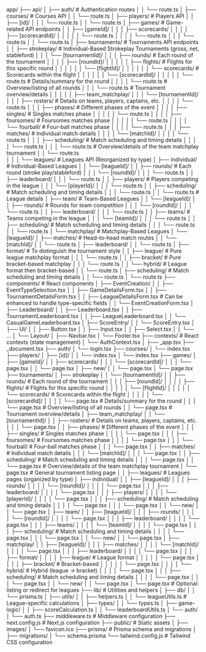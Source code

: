 app/
├── api/
│   ├── auth/                        # Authentication routes
│   │   └── route.ts
│   ├── courses/                     # Courses API
│   │   └── route.ts
│   ├── players/                     # Players API
│   │   ├── [id]/
│   │   │   └── route.ts
│   │   └── route.ts
│   ├── games/                       # Game-related API endpoints
│   │   ├── [gameId]/
│   │   │   ├── scorecards/
│   │   │   │   ├── [scorecardId]/
│   │   │   │   │   └── route.ts
│   │   │   │   └── route.ts
│   │   │   └── route.ts
│   │   └── route.ts
│   ├── tournaments/                 # Tournaments API endpoints
│   │   ├── strokeplay/              # Individual-Based Strokeplay Tournaments (gross, net, stableford)
│   │   │    └── [tournamentId]/
│   │   │       ├── rounds/                     # Each round of the tournament
│   │   │       │   ├── [roundId]/
│   │   │       │   │   ├── flights/            # Flights for this specific round
│   │   │       │   │   │   └── [flightId]/
│   │   │       │   │   │       └── scorecards/  # Scorecards within the flight
│   │   │       │   │   │           └── [scorecardId]/
│   │   │       │   │   └── route.ts            # Details/summary for the round
│   │   │       │   └── route.ts                # Overview/listing of all rounds
│   │   │       └── route.ts                   # Tournament overview/details
│   │   │
│   │   ├── team_matchplay/
│   │   │   └── [tournamentId]/
│   │   │       ├── rosters/                # Details on teams, players, captains, etc.
│   │   │       │   └── route.ts
│   │   │       ├── phases/                 # Different phases of the event
│   │   │       │   ├── singles/            # Singles matches phase
│   │   │       │   │   └── route.ts
│   │   │       │   ├── foursomes/          # Foursomes matches phase
│   │   │       │   │   └── route.ts
│   │   │       │   └── fourball/          # Four-ball matches phase
│   │   │       │       └── route.ts
│   │   │       ├── matches/                # Individual match details
│   │   │       │   └── [matchId]/
│   │   │       │       └── route.ts
│   │   │       ├── scheduling/             # Match scheduling and timing details
│   │   │       │   └── route.ts
│   │   │       └── route.ts                # Overview/details of the team matchplay tournament
│   │   └── route.ts    
│   │
│   └── leagues/                     # Leagues API (Reorganized by type)
│       ├── individual/              # Individual-Based Leagues
│       │   └── [leagueId]/
│       │       ├── rounds/          # Each round (stroke play/stableford)
│       │       │   └── [roundId]/
│       │       │       └── route.ts
│       │       ├── leaderboard/
│       │       │   └── route.ts
│       │       ├── players/         # Players competing in the league
│       │       │   └── [playerId]/
│       │       │       └── route.ts
│       │       ├── scheduling/             # Match scheduling and timing details
│       │       │   └── route.ts
│       │       └── route.ts         # League details
│       ├── team/                    # Team-Based Leagues
│       │   └── [leagueId]/
│       │       ├── rounds/          # Rounds for team competition
│       │       │   └── [roundId]/
│       │       │       └── route.ts
│       │       ├── leaderboard/
│       │       │   └── route.ts
│       │       ├── teams/           # Teams competing in the league
│       │       │   └── [teamId]/
│       │       │       └── route.ts
│       │       ├── scheduling/             # Match scheduling and timing details
│       │       │   └── route.ts
│       │       └── route.ts
│       └── matchplay/               # Matchplay-Based Leagues
│           └── [leagueId]/
│               ├── matches/         # Head-to-head match routes
│               │   └── [matchId]/
│               │       └── route.ts
│               ├── leaderboard/
│               │   └── route.ts
│               ├── format/          # To distinguish the tournament style
│               │   ├── league/      # Pure league matchplay format
│               │   │   └── route.ts
│               │   ├── bracket/     # Pure bracket-based matchplay
│               │   │   └── route.ts
│               │   └── hybrid/      # League format then bracket-based
│               │       └── route.ts
│               ├── scheduling/             # Match scheduling and timing details
│               │   └── route.ts
│               └── route.ts
├── components/                      # React components
│   ├── EventCreation/
│   │   ├── EventTypeSelection.tsx
│   │   ├── GameDetailsForm.tsx
│   │   ├── TournamentDetailsForm.tsx
│   │   ├── LeagueDetailsForm.tsx    # Can be enhanced to handle type-specific fields
│   │   └── EventCreationForm.tsx
│   ├── Leaderboard/
│   │   ├── Leaderboard.tsx
│   │   ├── TournamentLeaderboard.tsx
│   │   ├── LeagueLeaderboard.tsx
│   │   └── CasualGameLeaderboard.tsx
│   ├── ScoreEntry/
│   │   └── ScoreEntry.tsx
│   ├── UI/
│   │   ├── Button.tsx
│   │   ├── Input.tsx
│   │   ├── Select.tsx
│   │   └── … 
│   └── Layout/
│       ├── Navbar.tsx
│       └── Footer.tsx
├── contexts/                        # React contexts (state management)
│   └── AuthContext.tsx
│
├── _app.tsx
├── _document.tsx
├── auth/
│   └── login.tsx
├── courses/
│   └── index.tsx
├── players/
│   ├── [id]/
│   │   └── index.tsx
│   └── index.tsx
├── games/
│   ├── [gameId]/
│   │   ├── scorecards/
│   │   │   └── [scorecardId]/
│   │   │       └── page.tsx
│   │   └── page.tsx
│   ├── new/
│   │   └── page.tsx
│   └── page.tsx
├── tournaments/
│   ├── strokeplay
│   │   └── [tournamentId]/
│   │       ├── rounds/                     # Each round of the tournament
│   │       │   ├── [roundId]/
│   │       │   │   ├── flights/            # Flights for this specific round
│   │       │   │   │   └── [flightId]/
│   │       │   │   │       └── scorecards/  # Scorecards within the flight
│   │       │   │   │           └── [scorecardId]/
│   │       │   │   └── page.tsx            # Details/summary for the round
│   │       │   └── page.tsx                # Overview/listing of all rounds
│   │       └── page.tsx                    # Tournament overview/details
│   ├── team_matchplay/
│   │   └── [tournamentId]/
│   │       ├── rosters/                # Details on teams, players, captains, etc.
│   │       │   └── page.tsx
│   │       ├── phases/                 # Different phases of the event
│   │       │   ├── singles/            # Singles matches phase
│   │       │   │   └── page.tsx
│   │       │   ├── foursomes/          # Foursomes matches phase
│   │       │   │   └── page.tsx
│   │       │   └── fourball/          # Four-ball matches phase
│   │       │       └── page.tsx
│   │       ├── matches/                # Individual match details
│   │       │   └── [matchId]/
│   │       │       └── page.tsx
│   │       ├── scheduling/             # Match scheduling and timing details
│   │       │   └── page.tsx
│   │       └── page.tsx                # Overview/details of the team matchplay tournament
│   └── page.tsx                      # General tournament listing page
│
│
├── leagues/                     # Leagues pages (organized by type)
│   ├── individual/
│   │   ├── [leagueId]/
│   │   │   ├── rounds/
│   │   │   │   └── [roundId]/
│   │   │   │       └── page.tsx
│   │   │   ├── leaderboard/
│   │   │   │   └── page.tsx
│   │   │   ├── players/
│   │   │   │   └── [playerId]/
│   │   │   │       └── page.tsx
│   │   │   ├── scheduling/             # Match scheduling and timing details
│   │   │   │   └── page.tsx
│   │   │   └── page.tsx
│   │   └── new/
│   │       └── page.tsx
│   ├── team/
│   │   ├── [leagueId]/
│   │   │   ├── rounds/
│   │   │   │   └── [roundId]/
│   │   │   │       └── page.tsx
│   │   │   ├── leaderboard/
│   │   │   │   └── page.tsx
│   │   │   ├── teams/
│   │   │   │   └── [teamId]/
│   │   │   │       └── page.tsx
│   │   │   ├── scheduling/             # Match scheduling and timing details
│   │   │   │   └── page.tsx
│   │   │   └── page.tsx
│   │   └── new/
│   │       └── page.tsx
│   ├── matchplay/
│   │   ├── [leagueId]/
│   │   │   ├── matches/
│   │   │   │   └── [matchId]/
│   │   │   │       └── page.tsx
│   │   │   ├── leaderboard/
│   │   │   │   └── page.tsx
│   │   │   ├── format/
│   │   │   │   ├── league/    # League format
│   │   │   │   │   └── page.tsx
│   │   │   │   ├── bracket/   # Bracket-based
│   │   │   │   │   └── page.tsx
│   │   │   │   └── hybrid/    # Hybrid (league → bracket)
│   │   │   │       └── page.tsx
│   │   │   ├── scheduling/             # Match scheduling and timing details
│   │   │   │   └── page.tsx
│   │   │   └── page.tsx
│   │   └── new/
│   │       └── page.tsx
│   └── page.tsx                # Optional: listing or redirect for leagues
├── lib/                             # Utilities and helpers
│   ├── db/
│   │   └── prisma.ts
│   ├── utils/
│   │   ├── helpers.ts
│   │   └── leagueUtils.ts          # League-specific calculations
│   ├── types/
│   │   └── types.ts
│   ├── game-logic/
│   │   ├── scoreCalculation.ts
│   │   └── leaderboardUtils.ts
│   └── auth/
│       └── auth.ts
├── middleware.ts                    # Middleware configuration
├── next.config.js                   # Next.js configuration
├── public/                          # Static assets
│   ├── images/
│   └── favicon.ico
├── prisma/                          # Prisma schema and migrations
│   ├── migrations/
│   └── schema.prisma
└── tailwind.config.js               # Tailwind CSS configuration
